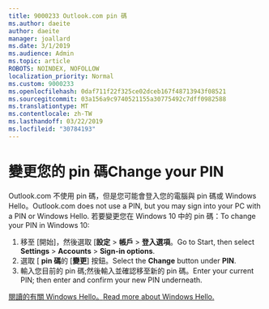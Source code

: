 ```yaml
---
title: 9000233 Outlook.com pin 碼
ms.author: daeite
author: daeite
manager: joallard
ms.date: 3/1/2019
ms.audience: Admin
ms.topic: article
ROBOTS: NOINDEX, NOFOLLOW
localization_priority: Normal
ms.custom: 9000233
ms.openlocfilehash: 0daf711f22f325ce02dceb167f48713943f08521
ms.sourcegitcommit: 03a156a9c9740521155a30775492c7dff0982588
ms.translationtype: MT
ms.contentlocale: zh-TW
ms.lasthandoff: 03/22/2019
ms.locfileid: "30784193"
---
```

# <a name="change-your-pin"></a><span data-ttu-id="9b8b9-102">變更您的 pin 碼</span><span class="sxs-lookup"><span data-stu-id="9b8b9-102">Change your PIN</span></span>

<span data-ttu-id="9b8b9-103">Outlook.com 不使用 pin 碼，但是您可能會登入您的電腦與 pin 碼或 Windows Hello。</span><span class="sxs-lookup"><span data-stu-id="9b8b9-103">Outlook.com does not use a PIN, but you may sign into your PC with a PIN or Windows Hello.</span></span> <span data-ttu-id="9b8b9-104">若要變更您在 Windows 10 中的 pin 碼：</span><span class="sxs-lookup"><span data-stu-id="9b8b9-104">To change your PIN in Windows 10:</span></span>

1. <span data-ttu-id="9b8b9-105">移至 [開始]，然後選取 [**設定** > **帳戶** > **登入選項**。</span><span class="sxs-lookup"><span data-stu-id="9b8b9-105">Go to Start, then select **Settings** > **Accounts** > **Sign-in options**.</span></span>
2. <span data-ttu-id="9b8b9-106">選取 [ **pin 碼**的 [**變更**] 按鈕。</span><span class="sxs-lookup"><span data-stu-id="9b8b9-106">Select the **Change** button under **PIN**.</span></span>
3. <span data-ttu-id="9b8b9-107">輸入您目前的 pin 碼;然後輸入並確認移至新的 pin 碼。</span><span class="sxs-lookup"><span data-stu-id="9b8b9-107">Enter your current PIN; then enter and confirm your new PIN underneath.</span></span>

[<span data-ttu-id="9b8b9-108">閱讀的有關 Windows Hello。</span><span class="sxs-lookup"><span data-stu-id="9b8b9-108">Read more about Windows Hello.</span></span>](https://support.microsoft.com/help/17215/)